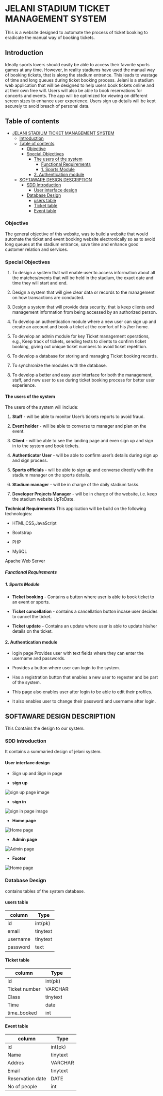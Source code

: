 # JELANI STADIUM TICKET MANAGEMENT SYSTEM

This is a website designed to automate the process of ticket booking to eradicate the manual way of booking tickets.

## Introduction

Ideally sports lovers should easily be able to access their favorite sports games at any time. However, in reality stadiums have used the manual way of booking tickets, that is along the stadium entrance. This leads to wastage of time and long queues during ticket booking process. Jelani is a stadium web application that will be designed to help users book tickets online and at their own free will. Users will also be able to book reservations for concerts and events. The app will be optimized for viewing on different screen sizes to enhance user experience. Users sign up details will be kept securely to avoid breach of personal data.

## Table of contents

- [JELANI STADIUM TICKET MANAGEMENT SYSTEM](#jelani-stadium-ticket-management-system)
  - [Introduction](#introduction)
  - [Table of contents](#table-of-contents)
    - [Objective](#objective)
    - [Special Objectives](#special-objectives)
      - [The users of the system](#the-users-of-the-system)
        - [Functional Requirements](#functional-requirements)
        - [1. Sports Module](#1-sports-module)
      - [2. Authentication module](#2-authentication-module)
  - [SOFTAWARE DESIGN DESCRIPTION](#softaware-design-description)
    - [SDD Introduction](#sdd-introduction)
      - [User interface design](#user-interface-design)
    - [Database Design](#database-design)
      - [users table](#users-table)
      - [Ticket table](#ticket-table)
      - [Event table](#event-table)

### Objective

The general objective of this website, was to build a website that would automate the ticket and event booking website electronically so as to avoid long queues at the stadium entrance, save time and enhance good customer relation and services.

### Special Objectives

1. To design a system that will enable user to access information about all the matches/events that will be held in the stadium, the exact date and time they will start and end.

1. Design a system that will give clear data or records to the management on how transactions are conducted.

1. Design a system that will provide data security, that is keep clients and management information from being accessed by an authorized person.

1. To develop an authentication module where a new user can sign up and create an account and book a ticket at the comfort of his /her home.

1. To develop an admin module for key Ticket management operations, e.g., Keep track of tickets, sending texts to clients to confirm ticket booking, giving out unique ticket numbers to avoid ticket repetition.

1. To develop a database for storing and managing Ticket booking records.

1. To synchronize the modules with the database.

1. To develop a better and easy user interface for both the management, staff, and new user to use during ticket booking process for better user experience.

#### The users of the system

The users of the system will include:

1. **Staff** - will be able to monitor User’s tickets reports to avoid fraud.

1. **Event holder** - will be able to converse to manager and plan on the event.

1. **Client** - will be able to see the landing page and even sign up and sign in to the system and book tickets.

1. **Authenticator User** - will be able to confirm user’s details during sign up and sign process.

1. **Sports officials** - will be able to sign up and converse directly with the stadium manager on the sports details.

1. **Stadium manager** - will be in charge of the daily stadium tasks.

1. **Developer Projects Manager** - will be in charge of the website, i.e. keep the stadium website UpToDate.

**Technical Requirements**
This application will be build on the following technologies:

- HTML,CSS,JavaScript

- Bootstrap

- PHP

- MySQL

Apache Web Server

##### Functional Requirements

##### 1. Sports Module

- **Ticket booking** - Contains a button where user is able to book ticket to an event or sports.

- **Ticket cancellation** - contains a cancellation button incase user decides to cancel the ticket.

- **Ticket update** - Contains an update where user is able to update his/her details on the ticket.

#### 2. Authentication module

- login page
   Provides user with text fields where they can enter the username and passwords.

- Provides a button where user can login to the system.

- Has a registration button that enables a new user to regester and be part of the system.

- This page also enables user after login to be able to edit their profiles.

- It also enables user to change their password and username after login.

## SOFTAWARE DESIGN DESCRIPTION

This Contains the design to our system.

### SDD Introduction

It contains a summaried design of jelani system.

#### User interface design

- Sign up and Sign in page

- **sign up**

![sign up page image](images/Register.png)

- **sign in**

![sign in page image](images/login.png)

- **Home page**

![Home page](images/Homepage.png)

- **Admin page**

![Admin page](images/admin.png)

- **Footer**

![Home page](images/Footer.png)

### Database Design

contains tables of the system database.

#### users table

| column   | Type     |
| -------- | -------- |
| id       | int(pk)  |
| email    | tinytext |
| username | tinytext |
| password | text     |

#### Ticket table

| column        | Type     |
| ------------- | -------- |
| id            | int(pk)  |
| Ticket number | VARCHAR  |
| Class         | tinytext |
| Time          | date     |
| time_booked   | int      |

#### Event table

| column           | Type        |
| ------           | -----       |
| id               | int(pk)     |
| Name             | tinytext    |
| Addres           | VARCHAR     |
| Email            | tinytext    |
| Reservation date | DATE        |
| No of people     | int         |

